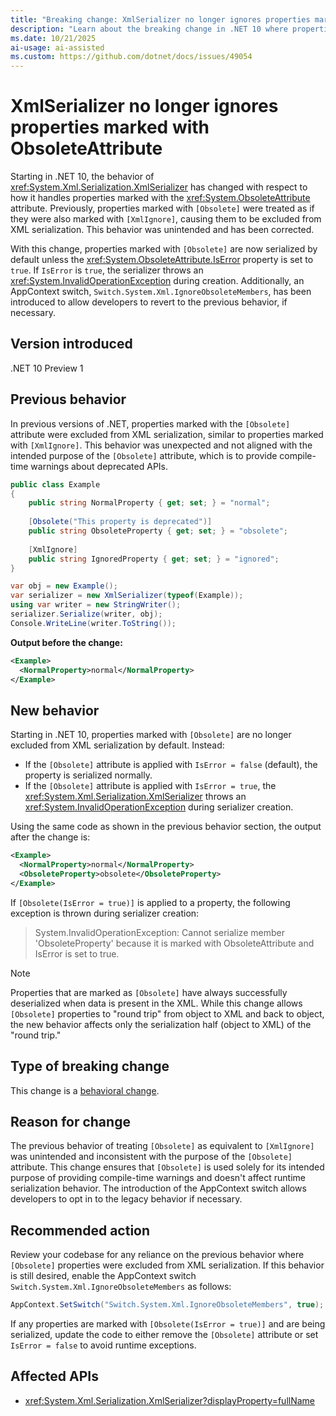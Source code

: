 ```yaml
---
title: "Breaking change: XmlSerializer no longer ignores properties marked with ObsoleteAttribute"
description: "Learn about the breaking change in .NET 10 where properties marked with ObsoleteAttribute are now serialized by XmlSerializer instead of being ignored."
ms.date: 10/21/2025
ai-usage: ai-assisted
ms.custom: https://github.com/dotnet/docs/issues/49054
---
```

# XmlSerializer no longer ignores properties marked with ObsoleteAttribute

Starting in .NET 10, the behavior of <xref:System.Xml.Serialization.XmlSerializer> has changed with respect to how it handles properties marked with the <xref:System.ObsoleteAttribute> attribute. Previously, properties marked with `[Obsolete]` were treated as if they were also marked with `[XmlIgnore]`, causing them to be excluded from XML serialization. This behavior was unintended and has been corrected.

With this change, properties marked with `[Obsolete]` are now serialized by default unless the <xref:System.ObsoleteAttribute.IsError> property is set to `true`. If `IsError` is `true`, the serializer throws an <xref:System.InvalidOperationException> during creation. Additionally, an AppContext switch, `Switch.System.Xml.IgnoreObsoleteMembers`, has been introduced to allow developers to revert to the previous behavior, if necessary.

## Version introduced

.NET 10 Preview 1

## Previous behavior

In previous versions of .NET, properties marked with the `[Obsolete]` attribute were excluded from XML serialization, similar to properties marked with `[XmlIgnore]`. This behavior was unexpected and not aligned with the intended purpose of the `[Obsolete]` attribute, which is to provide compile-time warnings about deprecated APIs.

```csharp
public class Example
{
    public string NormalProperty { get; set; } = "normal";
    
    [Obsolete("This property is deprecated")]
    public string ObsoleteProperty { get; set; } = "obsolete";
    
    [XmlIgnore]
    public string IgnoredProperty { get; set; } = "ignored";
}

var obj = new Example();
var serializer = new XmlSerializer(typeof(Example));
using var writer = new StringWriter();
serializer.Serialize(writer, obj);
Console.WriteLine(writer.ToString());
```

**Output before the change:**

```xml
<Example>
  <NormalProperty>normal</NormalProperty>
</Example>
```

## New behavior

Starting in .NET 10, properties marked with `[Obsolete]` are no longer excluded from XML serialization by default. Instead:

- If the `[Obsolete]` attribute is applied with `IsError = false` (default), the property is serialized normally.
- If the `[Obsolete]` attribute is applied with `IsError = true`, the <xref:System.Xml.Serialization.XmlSerializer> throws an <xref:System.InvalidOperationException> during serializer creation.

Using the same code as shown in the previous behavior section, the output after the change is:

```xml
<Example>
  <NormalProperty>normal</NormalProperty>
  <ObsoleteProperty>obsolete</ObsoleteProperty>
</Example>
```

If `[Obsolete(IsError = true)]` is applied to a property, the following exception is thrown during serializer creation:

> System.InvalidOperationException: Cannot serialize member 'ObsoleteProperty' because it is marked with ObsoleteAttribute and IsError is set to true.

> [!NOTE]
> Properties that are marked as `[Obsolete]` have always successfully deserialized when data is present in the XML. While this change allows `[Obsolete]` properties to "round trip" from object to XML and back to object, the new behavior affects only the serialization half (object to XML) of the "round trip."

## Type of breaking change

This change is a [behavioral change](../../categories.md#behavioral-change).

## Reason for change

The previous behavior of treating `[Obsolete]` as equivalent to `[XmlIgnore]` was unintended and inconsistent with the purpose of the `[Obsolete]` attribute. This change ensures that `[Obsolete]` is used solely for its intended purpose of providing compile-time warnings and doesn't affect runtime serialization behavior. The introduction of the AppContext switch allows developers to opt in to the legacy behavior if necessary.

## Recommended action

Review your codebase for any reliance on the previous behavior where `[Obsolete]` properties were excluded from XML serialization. If this behavior is still desired, enable the AppContext switch `Switch.System.Xml.IgnoreObsoleteMembers` as follows:

```csharp
AppContext.SetSwitch("Switch.System.Xml.IgnoreObsoleteMembers", true);
```

If any properties are marked with `[Obsolete(IsError = true)]` and are being serialized, update the code to either remove the `[Obsolete]` attribute or set `IsError = false` to avoid runtime exceptions.

## Affected APIs

- <xref:System.Xml.Serialization.XmlSerializer?displayProperty=fullName>
